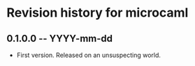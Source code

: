 # Revision history for microcaml

## 0.1.0.0 -- YYYY-mm-dd

* First version. Released on an unsuspecting world.
